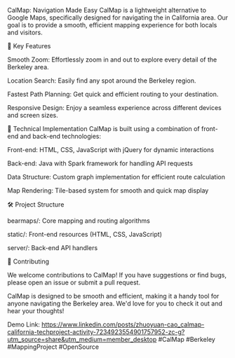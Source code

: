 CalMap: Navigation Made Easy
CalMap is a lightweight alternative to Google Maps, specifically designed for navigating the in California area. Our goal is to provide a smooth, efficient mapping experience for both locals and visitors.

🌟 Key Features

Smooth Zoom: Effortlessly zoom in and out to explore every detail of the Berkeley area.

Location Search: Easily find any spot around the Berkeley region.

Fastest Path Planning: Get quick and efficient routing to your destination.

Responsive Design: Enjoy a seamless experience across different devices and screen sizes.

🚀 Technical Implementation
CalMap is built using a combination of front-end and back-end technologies:

Front-end: HTML, CSS, JavaScript with jQuery for dynamic interactions

Back-end: Java with Spark framework for handling API requests

Data Structure: Custom graph implementation for efficient route calculation

Map Rendering: Tile-based system for smooth and quick map display

🛠 Project Structure

bearmaps/: Core mapping and routing algorithms

static/: Front-end resources (HTML, CSS, JavaScript)

server/: Back-end API handlers


🤝 Contributing

We welcome contributions to CalMap! If you have suggestions or find bugs, please open an issue or submit a pull request.


CalMap is designed to be smooth and efficient, making it a handy tool for anyone navigating the Berkeley area. We'd love for you to check it out and hear your thoughts!

Demo Link: https://www.linkedin.com/posts/zhuoyuan-cao_calmap-california-techproject-activity-7234923554901757952-zc-g?utm_source=share&utm_medium=member_desktop
#CalMap #Berkeley #MappingProject #OpenSource
